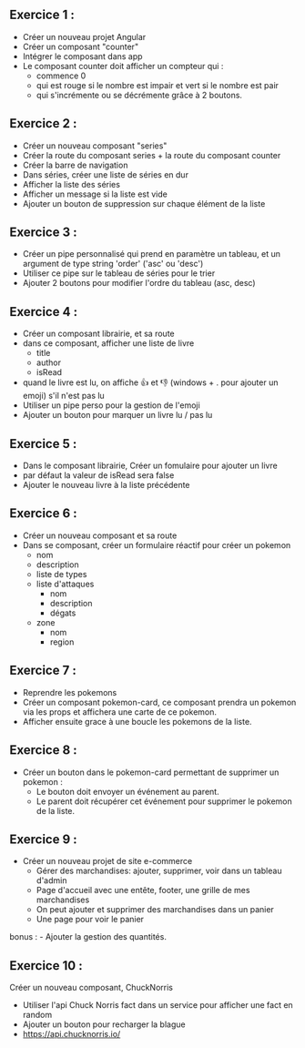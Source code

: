 ## Exercice 1 :

- Créer un nouveau projet Angular
- Créer un composant "counter"
- Intégrer le composant dans app
- Le composant counter doit afficher un compteur qui :
    - commence 0
    - qui est rouge si le nombre est impair et vert si le nombre est pair
    - qui s'incrémente ou se décrémente grâce à 2 boutons.

## Exercice 2 :

- Créer un nouveau composant "series"
- Créer la route du composant series + la route du composant counter
- Créer la barre de navigation
- Dans séries, créer une liste de séries en dur
- Afficher la liste des séries
- Afficher un message si la liste est vide
- Ajouter un bouton de suppression sur chaque élément de la liste

## Exercice 3 :

- Créer un pipe personnalisé qui prend en paramètre un tableau, et un argument de type string 'order' ('asc' ou 'desc')
- Utiliser ce pipe sur le tableau de séries pour le trier
- Ajouter 2 boutons pour modifier l'ordre du tableau (asc, desc)

## Exercice 4 :

- Créer un composant librairie, et sa route
- dans ce composant, afficher une liste de livre
    - title
    - author
    - isRead
- quand le livre est lu, on affiche 👍 et 👎 (windows + . pour ajouter un emoji) s'il n'est pas lu
- Utiliser un pipe perso pour la gestion de l'emoji
- Ajouter un bouton pour marquer un livre lu / pas lu

## Exercice 5 :

- Dans le composant librairie, Créer un fomulaire pour ajouter un livre
- par défaut la valeur de isRead sera false
- Ajouter le nouveau livre à la liste précédente

## Exercice 6 :

- Créer un nouveau composant et sa route
- Dans se composant, créer un formulaire réactif pour créer un pokemon
    - nom
    - description
    - liste de types
    - liste d'attaques
        - nom
        - description
        - dégats
    - zone
        - nom
        - region

## Exercice 7 :

- Reprendre les pokemons
- Créer un composant pokemon-card, ce composant prendra un pokemon via les props et affichera une carte de ce pokemon.
- Afficher ensuite grace à une boucle les pokemons de la liste.

## Exercice 8 :

- Créer un bouton dans le pokemon-card permettant de supprimer un pokemon :
    - Le bouton doit envoyer un événement au parent.
    - Le parent doit récupérer cet événement pour supprimer le pokemon de la liste.

## Exercice 9 :

- Créer un nouveau projet de site e-commerce
    - Gérer des marchandises: ajouter, supprimer, voir dans un tableau d'admin
    - Page d'accueil avec une entête, footer, une grille de mes marchandises
    - On peut ajouter et supprimer des marchandises dans un panier
    - Une page pour voir le panier

bonus : 
    - Ajouter la gestion des quantités.

## Exercice 10 :

Créer un nouveau composant, ChuckNorris
- Utiliser l'api Chuck Norris fact dans un service pour afficher une fact en random
- Ajouter un bouton pour recharger la blague
- https://api.chucknorris.io/